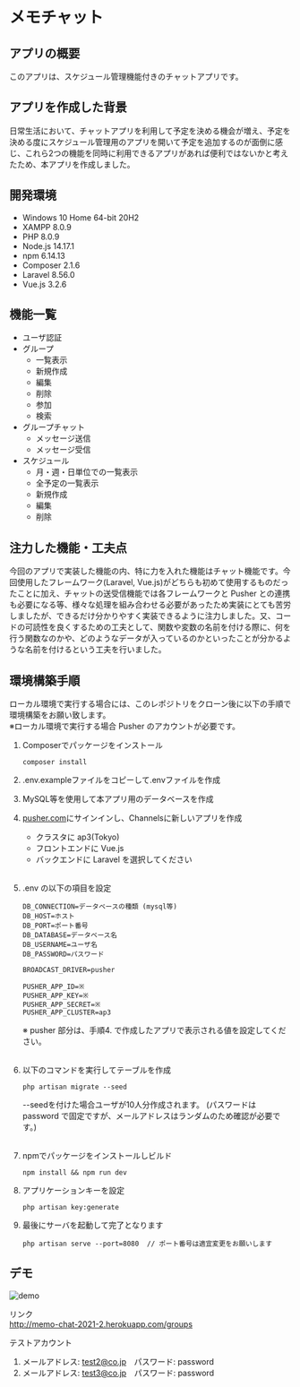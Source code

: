 # メモチャット

## アプリの概要
このアプリは、スケジュール管理機能付きのチャットアプリです。

## アプリを作成した背景
日常生活において、チャットアプリを利用して予定を決める機会が増え、予定を決める度にスケジュール管理用のアプリを開いて予定を追加するのが面倒に感じ、これら2つの機能を同時に利用できるアプリがあれば便利ではないかと考えたため、本アプリを作成しました。

## 開発環境
* Windows 10 Home 64-bit 20H2
* XAMPP 8.0.9
* PHP 8.0.9
* Node.js 14.17.1
* npm 6.14.13
* Composer 2.1.6
* Laravel 8.56.0
* Vue.js 3.2.6

## 機能一覧
* ユーザ認証
* グループ
    * 一覧表示
    * 新規作成
    * 編集
    * 削除
    * 参加
    * 検索
* グループチャット
    * メッセージ送信
    * メッセージ受信
* スケジュール
    * 月・週・日単位での一覧表示
    * 全予定の一覧表示
    * 新規作成
    * 編集
    * 削除

## 注力した機能・工夫点
今回のアプリで実装した機能の内、特に力を入れた機能はチャット機能です。今回使用したフレームワーク(Laravel, Vue.js)がどちらも初めて使用するものだったことに加え、チャットの送受信機能では各フレームワークと Pusher との連携も必要になる等、様々な処理を組み合わせる必要があったため実装にとても苦労しましたが、できるだけ分かりやすく実装できるように注力しました。又、コードの可読性を良くするための工夫として、関数や変数の名前を付ける際に、何を行う関数なのかや、どのようなデータが入っているのかといったことが分かるような名前を付けるという工夫を行いました。

## 環境構築手順
ローカル環境で実行する場合には、このレポジトリをクローン後に以下の手順で環境構築をお願い致します。<br>
※ローカル環境で実行する場合 Pusher のアカウントが必要です。

1. Composerでパッケージをインストール
    ```
    composer install
    ```
2. .env.exampleファイルをコピーして.envファイルを作成

3. MySQL等を使用して本アプリ用のデータベースを作成

4. [pusher.com](https://pusher.com/)にサインインし、Channelsに新しいアプリを作成
    * クラスタに ap3(Tokyo)
    * フロントエンドに Vue.js
    * バックエンドに Laravel を選択してください
<br><br>

5. .env の以下の項目を設定　
    ```
    DB_CONNECTION=データベースの種類 (mysql等)
    DB_HOST=ホスト
    DB_PORT=ポート番号
    DB_DATABASE=データベース名
    DB_USERNAME=ユーザ名
    DB_PASSWORD=パスワード

    BROADCAST_DRIVER=pusher

    PUSHER_APP_ID=※
    PUSHER_APP_KEY=※
    PUSHER_APP_SECRET=※
    PUSHER_APP_CLUSTER=ap3
    ```
    ※ pusher 部分は、手順4. で作成したアプリで表示される値を設定してください。
    <br><br>

6. 以下のコマンドを実行してテーブルを作成
    ```
    php artisan migrate --seed 
    ```
    --seedを付けた場合ユーザが10人分作成されます。
    (パスワードは password で固定ですが、メールアドレスはランダムのため確認が必要です。)<br><br>

7. npmでパッケージをインストールしビルド
    ```
    npm install && npm run dev
    ```

8. アプリケーションキーを設定
    ```
    php artisan key:generate
    ```

9. 最後にサーバを起動して完了となります
    ```
    php artisan serve --port=8080  // ポート番号は適宜変更をお願いします
    ```

## デモ
![demo](https://user-images.githubusercontent.com/86788890/137154776-5d061b46-d9b3-4992-8bee-3d31d9a38898.gif)

リンク<br>
http://memo-chat-2021-2.herokuapp.com/groups

テストアカウント
1. メールアドレス: test2@co.jp　パスワード: password
2. メールアドレス: test3@co.jp　パスワード: password
